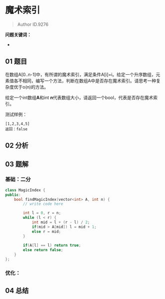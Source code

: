# 魔术索引
> Author ID.9276 

**问题关键词：**

- 

## 01 题目

在数组A[0..n-1]中，有所谓的魔术索引，满足条件A[i]=i。给定一个升序数组，元素值各不相同，编写一个方法，判断在数组A中是否存在魔术索引。请思考一种复杂度优于o(n)的方法。

给定一个int数组**A**和int **n**代表数组大小，请返回一个bool，代表是否存在魔术索引。

测试样例：

```在数组A[0..n-1]中，有所谓的魔术索引，满足条件A[i]=i。给定一个升序数组，元素值各不相同，编写一个方法，判断在数组A中是否存在魔术索引。请思考一种复杂度优于o(n)的方法。
[1,2,3,4,5]
返回：false
```

## 02 分析



## 03 题解

### 基础：二分

```c++
class MagicIndex {
public:
    bool findMagicIndex(vector<int> A, int n) {
        // write code here

        int l = 0, r = n;
        while (l < r) {
            int mid = l + (r - l) / 2;
            if(mid > A[mid]) l = mid + 1;
            else r = mid;
        }
        
        if(A[l] == l) return true;
        else return false;
    }
};
```



### 优化：



## 04 总结

